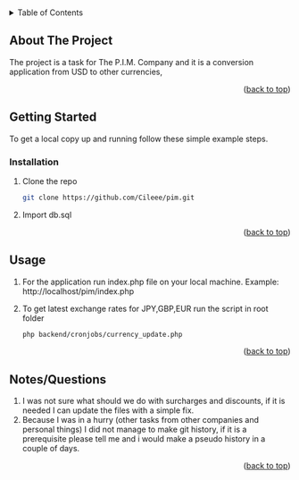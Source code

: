 
<a name="readme-top"></a>

<br />

<!-- TABLE OF CONTENTS -->
<details>
  <summary>Table of Contents</summary>
  <ol>
    <li>
      <a href="#about-the-project">About The Project</a>
    </li>
    <li>
      <a href="#getting-started">Getting Started</a>
      <ul>
        <li><a href="#installation">Installation</a></li>
        <li><a href="#usage">Usage</a></li>
      </ul>
    </li>
  </ol>
</details>



<!-- ABOUT THE PROJECT -->
## About The Project
  The project is a task for The P.I.M. Company and it is a conversion application from USD to other currencies,

<p align="right">(<a href="#readme-top">back to top</a>)</p>


<!-- GETTING STARTED -->
## Getting Started

To get a local copy up and running follow these simple example steps.

### Installation

1. Clone the repo
   ```sh
   git clone https://github.com/Cileee/pim.git
   
2. Import db.sql

<p align="right">(<a href="#readme-top">back to top</a>)</p>


<!-- USAGE EXAMPLES -->
## Usage

1. For the application run index.php file on your local machine. 
   Example: http://localhost/pim/index.php
2. To get latest exchange rates for JPY,GBP,EUR run the script in root folder

   ```sh
   php backend/cronjobs/currency_update.php
   
<p align="right">(<a href="#readme-top">back to top</a>)</p>
   
<!-- NOTES/QUESTIONS -->
## Notes/Questions

1. I was not sure what should we do with surcharges and discounts, if it is needed I can update the files with a simple fix. 
2. Because I was in a hurry (other tasks from other companies and personal things) I did not manage to make git history, if it is a prerequisite please tell me and i would make a pseudo history in a couple of days.

<p align="right">(<a href="#readme-top">back to top</a>)</p>

